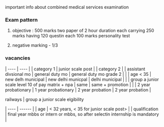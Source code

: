 important info about combined medical services examination


### Exam pattern
1. objective   : 500 marks
                two paper of 2 hour duration each carrying 250 marks having 120 questin each
                100 marks personality test

2. negative marking - 1/3 

### vacancies

| ---- | ---- |
| category 1 |  junior scale post | 
| category 2 |                      | assistant divsional mo |  general duty mo | general duty mo grade 2 |
|           |  age < 35           | new delh municipal     | new delhi municpal   | delhi municipal    | 
|           |  group a junior scale level 10 of pay matrix + npa |  same | same + promotion | 
|           |   2 year probationary |  1 year probationary  | 2 year probation | 2 year probation |                                   


 railways | group a junior scale
elgibility

| ---- | ------ |
| age | < 32 years, < 35 for junior scale post> |
| qualification | final year mbbs or intern or mbbs, so after selectin internship is mandatory |

